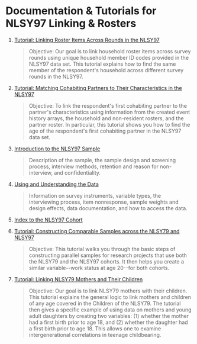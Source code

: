 Documentation & Tutorials for NLSY97 Linking & Rosters
==============================

1. [Tutorial: Linking Roster Items Across Rounds in the NLSY97](https://www.nlsinfo.org/content/getting-started/intro-to-the-nls/tutorials/tutorial-linking-roster-items-across-rounds)

    > Objective:  Our goal is to link household roster items across survey rounds using unique household member ID codes provided in the NLSY97 data set. This tutorial explains how to find the same member of the respondent's household across different survey rounds in the NLSY97.

1. [Tutorial: Matching Cohabiting Partners to Their Characteristics in the NLSY97](https://www.nlsinfo.org/content/getting-started/intro-to-the-nls/tutorials/tutorial-matching-cohabiting-partners-their)

    > Objective:  To link the respondent's first cohabiting partner to the partner's characteristics using information from the created event history arrays, the household and non-resident rosters, and the partner roster. In particular, this tutorial shows you how to find the age of the respondent's first cohabiting partner in the NLSY97 data set.

1. [Introduction to the NLSY97 Sample](https://www.nlsinfo.org/content/cohorts/nlsy97/intro-to-the-sample)

    > Description of the sample, the sample design and screening process, interview methods, retention and reason for non-interview, and confidentiality.


1. [Using and Understanding the Data](https://www.nlsinfo.org/content/cohorts/nlsy97/using-and-understanding-the-data)

    > Information on survey instruments, variable types, the interviewing process, item nonresponse, sample weights and design effects, data documentation, and how to access the data.

1. [Index to the NLSY97 Cohort](https://www.nlsinfo.org/content/cohorts/nlsy97)


1. [Tutorial: Constructing Comparable Samples across the NLSY79 and NLSY97](https://www.nlsinfo.org/content/getting-started/intro-to-the-nls/tutorials/tutorial-constructing-comparable-samples-across)

    > Objective: This tutorial walks you through the basic steps of constructing parallel samples for research projects that use both the NLSY79 and the NLSY97 cohorts. It then helps you create a similar variable--work status at age 20--for both cohorts.
    
1. [Tutorial: Linking NLSY79 Mothers and Their Children](https://www.nlsinfo.org/content/getting-started/intro-to-the-nls/tutorials/tutorial-linking-nlsy79-mothers-and-their)

    > Objective:  Our goal is to link NLSY79 mothers with their children.  This tutorial explains the general logic to link mothers and children of any age covered in the Children of the NLSY79.  The tutorial then gives a specific example of using data on mothers and young adult daughters by creating two variables:  (1) whether the mother had a first birth prior to age 18, and (2) whether the daughter had a first birth prior to age 18.  This allows one to examine intergenerational correlations in teenage childbearing.
